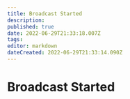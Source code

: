 ```yaml
---
title: Broadcast Started
description: 
published: true
date: 2022-06-29T21:33:18.007Z
tags: 
editor: markdown
dateCreated: 2022-06-29T21:33:14.090Z
---
```


# Broadcast Started
